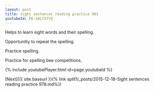 ```yaml
---
layout: post
title: Sight sentences reading practice 901
youtubeId: FK-x6LYSfYQ
---
```

 
 
Helps to learn sight words and their spelling.

Opportunitiy to repeat the spelling. 

Practice spelling. 
 
Practice for spelling bee competitions. 
 
{% include youtubePlayer.html id=page.youtubeId %}
 
 

[Next]({{ site.baseurl }}{% link  split1/_posts/2015-12-18-Sight sentences reading practice 978.md%})
 
